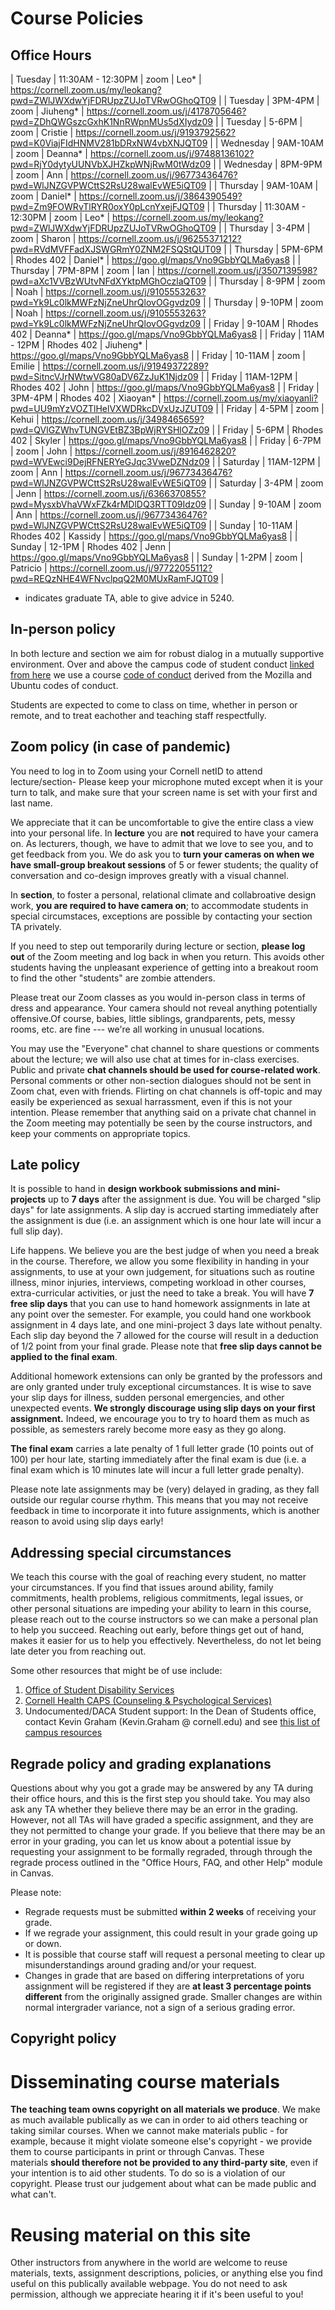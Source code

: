 <style type="text/css">

    table {
        width: 100%;
    	border: none;
    	border-spacing: 10px;
    }
    table td {
    	padding: 5px;
    }
    table tr {
    	padding: 2px;
    }

</style>

# Course Policies

## Office Hours

| Tuesday | 11:30AM - 12:30PM | zoom | Leo* | [](https://cornell.zoom.us/my/leokang?pwd=ZWlJWXdwYjFDRUpzZUJoTVRwOGhoQT09)<https://cornell.zoom.us/my/leokang?pwd=ZWlJWXdwYjFDRUpzZUJoTVRwOGhoQT09> |
| Tuesday | 3PM-4PM | zoom | Jiuheng* | [](https://cornell.zoom.us/j/4178705646?pwd=ZDhQWGszcGxhK1NnRWpnMUs5dXIydz09)<https://cornell.zoom.us/j/4178705646?pwd=ZDhQWGszcGxhK1NnRWpnMUs5dXIydz09> |
| Tuesday | 5-6PM | zoom | Cristie | <https://cornell.zoom.us/j/9193792562?pwd=K0ViajFIdHNMV281bDRxNW4vbXNJQT09> |
| Wednesday | 9AM-10AM | zoom | Deanna* | <https://cornell.zoom.us/j/97488136102?pwd=RjY0dytyUUNVbXJHZkpWNjRwM0tWdz09> |
| Wednesday | 8PM-9PM | zoom | Ann | <https://cornell.zoom.us/j/96773436476?pwd=WlJNZGVPWCttS2RsU28walEvWE5iQT09> |
| Thursday | 9AM-10AM | zoom | Daniel* | <https://cornell.zoom.us/j/3864390549?pwd=Zm9FOWRvTlRYR0oxY0pLcnYxejFJQT09> |
| Thursday | 11:30AM - 12:30PM | zoom | Leo* | [](https://cornell.zoom.us/my/leokang?pwd=ZWlJWXdwYjFDRUpzZUJoTVRwOGhoQT09)<https://cornell.zoom.us/my/leokang?pwd=ZWlJWXdwYjFDRUpzZUJoTVRwOGhoQT09> |
| Thursday | 3-4PM | zoom | Sharon | <https://cornell.zoom.us/j/96255371212?pwd=RVdMVFFadXJSWGRmY0ZNM2FSQStQUT09> |
| Thursday | 5PM-6PM | Rhodes 402 | Daniel* | <https://goo.gl/maps/Vno9GbbYQLMa6yas8> |
| Thursday | 7PM-8PM | zoom | Ian | <https://cornell.zoom.us/j/3507139598?pwd=aXc1VVBzWUtvNFdXYktpMGhOczlaQT09> |
| Thursday | 8-9PM | zoom | Noah | <https://cornell.zoom.us/j/9105553263?pwd=Yk9Lc0lkMWFzNjZneUhrQlovOGgvdz09> |
| Thursday | 9-10PM | zoom | Noah | <https://cornell.zoom.us/j/9105553263?pwd=Yk9Lc0lkMWFzNjZneUhrQlovOGgvdz09> |
| Friday | 9-10AM | Rhodes 402 | Deanna* | <https://goo.gl/maps/Vno9GbbYQLMa6yas8> |
| Friday | 11AM - 12PM | Rhodes 402 | Jiuheng* | <https://goo.gl/maps/Vno9GbbYQLMa6yas8> |
| Friday | 10-11AM | zoom | Emilie | <https://cornell.zoom.us/j/91949372289?pwd=SitncVJrNWtwVG80aDV6ZzJuK1Njdz09> |
| Friday | 11AM-12PM | Rhodes 402 | John | <https://goo.gl/maps/Vno9GbbYQLMa6yas8> |
| Friday | 3PM-4PM | Rhodes 402 | Xiaoyan* | [](https://cornell.zoom.us/my/xiaoyanli?pwd=UU9mYzVOZTlHelVXWDRkcDVxUzJZUT09)<https://cornell.zoom.us/my/xiaoyanli?pwd=UU9mYzVOZTlHelVXWDRkcDVxUzJZUT09> |
| Friday | 4-5PM | zoom | Kehui | <https://cornell.zoom.us/j/3498465659?pwd=QVlGZWhvTUNGVEtBZ3BpWjRYSHlOZz09> |
| Friday | 5-6PM | Rhodes 402 | Skyler | <https://goo.gl/maps/Vno9GbbYQLMa6yas8> |
| Friday | 6-7PM | zoom | John | <https://cornell.zoom.us/j/8916462820?pwd=WVEwci9DejRFNERYeGJqc3VweDZNdz09> |
| Saturday | 11AM-12PM | zoom | Ann | <https://cornell.zoom.us/j/96773436476?pwd=WlJNZGVPWCttS2RsU28walEvWE5iQT09> |
| Saturday | 3-4PM | zoom | Jenn | <https://cornell.zoom.us/j/6366370855?pwd=MysxbVhaVWxFZk4rMDlDQ3RTT09Idz09> |
| Sunday | 9-10AM | zoom | Ann | <https://cornell.zoom.us/j/96773436476?pwd=WlJNZGVPWCttS2RsU28walEvWE5iQT09> |
| Sunday | 10-11AM | Rhodes 402 | Kassidy | <https://goo.gl/maps/Vno9GbbYQLMa6yas8> |
| Sunday | 12-1PM | Rhodes 402 | Jenn | <https://goo.gl/maps/Vno9GbbYQLMa6yas8> |
| Sunday | 1-2PM | zoom | Patricio | <https://cornell.zoom.us/j/97722055112?pwd=REQzNHE4WFNvclpqQ2M0MUxRamFJQT09> |

* indicates graduate TA, able to give advice in 5240.

## In-person policy
In both lecture and section we aim for robust dialog in a mutually supportive environment. Over and above the campus code of student conduct [linked from here](https://assembly.cornell.edu/tools-tabs-resources/campus-code-conduct/) we use a course [code of conduct]() derived from the Mozilla and Ubuntu codes of conduct.

Students are expected to come to class on time, whether in person or remote, and to treat eachother and teaching staff respectfully.

## Zoom policy (in case of pandemic)

You need to log in to Zoom using your Cornell netID to attend lecture/section- Please keep your microphone muted except when it is your turn to talk, and make sure that your screen name is set with your first and last name.

We appreciate that it can be uncomfortable to give the entire class a view into your personal life. In **lecture** you are **not** required to have your camera on. As lecturers, though, we have to admit that we love to see you, and to get feedback from you. We do ask you to **turn your cameras on when we have small-group breakout sessions** of 5 or fewer students; the quality of conversation and co-design improves greatly with a visual channel.

In **section**, to foster a personal, relational climate and collabroative design work, **you are required to have camera on**; to accommodate students in special circumstaces, exceptions are possible by contacting your section TA privately.

If you need to step out temporarily during lecture or section, **please log out** of the Zoom meeting and log back in when you return. This avoids other students having the unpleasant experience of getting into a breakout room to find the other "students" are zombie attenders.

Please treat our Zoom classes as you would in-person class in terms of dress and appearance. Your camera should not reveal anything potentially offensive.Of course, babies, little siblings, grandparents, pets, messy rooms, etc. are fine --- we're all working in unusual locations.

You may use the "Everyone" chat channel to share questions or comments about the lecture; we will also use chat at times for in-class exercises. Public and private **chat channels should be used for course-related work**. Personal comments or other non-section dialogues should not be sent in Zoom chat, even with friends. Flirting on chat channels is off-topic and may easily be experienced as sexual harrassment, even if this is not your intention. Please remember that anything said on a private chat channel in the Zoom meeting may potentially be seen by the course instructors, and keep your comments on appropriate topics.

## Late policy

It is possible to hand in **design workbook submissions and mini-projects** up to **7 days** after the assignment is due. You will be charged "slip days" for late assignments. A slip day is accrued starting immediately after the assignment is due (i.e. an assignment which is one hour late will incur a full slip day).

Life happens. We believe you are the best judge of when you need a break in the course. Therefore, we allow you some flexibility in handing in your assignments, to use at your own judgement, for situations such as routine illness, minor injuries, interviews, competing workload in other courses, extra-curricular activities, or just the need to take a break. You will have **7 free slip days** that you can use to hand homework assignments in late at any point over the semester. For example, you could hand one workbook assignment in 4 days late, and one mini-project 3 days late without penalty. Each slip day beyond the 7 allowed for the course will result in a deduction of 1/2 point from your final grade. Please note that **free slip days cannot be applied to the final exam**.

Additional homework extensions can only be granted by the professors and are only granted under truly exceptional circumstances. It is wise to save your slip days for illness, sudden personal emergencies, and other unexpected events. **We strongly discourage using slip days on your first assignment.**  Indeed, we encourage you to try to hoard them as much as possible, as semesters rarely become more easy as they go along.

**The final exam** carries a late penalty of 1 full letter grade (10 points out of 100) per hour late, starting immediately after the final exam is due (i.e. a final exam which is 10 minutes late will incur a full letter grade penalty).

Please note late assignments may be (very) delayed in grading, as they fall outside our regular course rhythm. This means that you may not receive feedback in time to incorporate it into future assignments, which is another reason to avoid using slip days early!

## Addressing special circumstances

We teach this course with the goal of reaching every student, no matter your circumstances. If you find that issues around ability, family commitments, health problems, religious commitments, legal issues, or other personal situations are impeding your ability to learn in this course, please reach out to the course instructors so we can make a personal plan to help you succeed. Reaching out early, before things get out of hand, makes it easier for us to help you effectively. Nevertheless, do not let being late deter you from reaching out.

Some other resources that might be of use include:

1.  [Office of Student Disability Services](https://sds.cornell.edu/)
2.  [Cornell Health CAPS (Counseling & Psychological Services)](https://health.cornell.edu/services/counseling-psychiatry)
3.  Undocumented/DACA Student support: In the Dean of Students office, contact Kevin Graham (Kevin.Graham @ cornell.edu) and see [this list of campus resources](https://dos.cornell.edu/undocumented-daca-support/undergraduate-admissions-financial-aid)

## Regrade policy and grading explanations

Questions about why you got a grade may be answered by any TA during their office hours, and this is the first step you should take. You may also ask any TA whether they believe there may be an error in the grading. However, not all TAs will have graded a specific assignment, and they are they not permitted to change your grade. If you believe that there may be an error in your grading, you can let us know about a potential issue by requesting your assignment to be formally regraded, through through the regrade process outlined in the "Office Hours, FAQ, and other Help" module in Canvas.

Please note:

-   Regrade requests must be submitted **within 2 weeks** of receiving your grade.
-   If we regrade your assignment, this could result in your grade going up or down.
-   It is possible that course staff will request a personal meeting to clear up misunderstandings around grading and/or your request.
-   Changes in grade that are based on differing interpretations of yoru assignment will be registered if they are **at least 3 percentage points different** from the originally assigned grade. Smaller changes are within normal intergrader variance, not a sign of a serious grading error.

## Copyright policy

# Disseminating course materials

**The teaching team owns copyright on all materials we produce**. We make as much available publically as we can in order to aid others teaching or taking similar courses. When we cannot make materials public - for example, because it might violate someone else's copyright - we provide them to course participants in print or through Canvas. These materials **should therefore not be provided to any third-party site**, even if your intention is to aid other students. To do so is a violation of our copyright. Please trust our judgement about what can be made public and what can't.

# Reusing material on this site

Other instructors from anywhere in the world are welcome to reuse materials, texts, assignment descriptions, policies, or anything else you find useful on this publically available webpage. You do not need to ask permission, although we appreciate hearing it if it's been useful to you!
